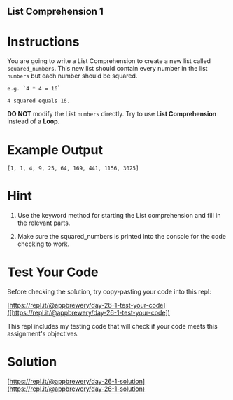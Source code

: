 ## List Comprehension 1

# Instructions

You are going to write a List Comprehension to create a new list called `squared_numbers`. This new list should contain every number in the list `numbers` but each number should be squared.

```
e.g. `4 * 4 = 16`
```

```
4 squared equals 16.
```

**DO NOT** modify the List `numbers` directly. Try to use **List Comprehension** instead of a **Loop**.

# Example Output

```
[1, 1, 4, 9, 25, 64, 169, 441, 1156, 3025]
```

# Hint

1. Use the keyword method for starting the List comprehension and fill in the relevant parts.

2. Make sure the squared_numbers is printed into the console for the code checking to work.

# Test Your Code

Before checking the solution, try copy-pasting your code into this repl: 

[https://repl.it/@appbrewery/day-26-1-test-your-code]([https://repl.it/@appbrewery/day-26-1-test-your-code])

This repl includes my testing code that will check if your code meets this assignment's objectives. 


# Solution

[https://repl.it/@appbrewery/day-26-1-solution](https://repl.it/@appbrewery/day-26-1-solution)